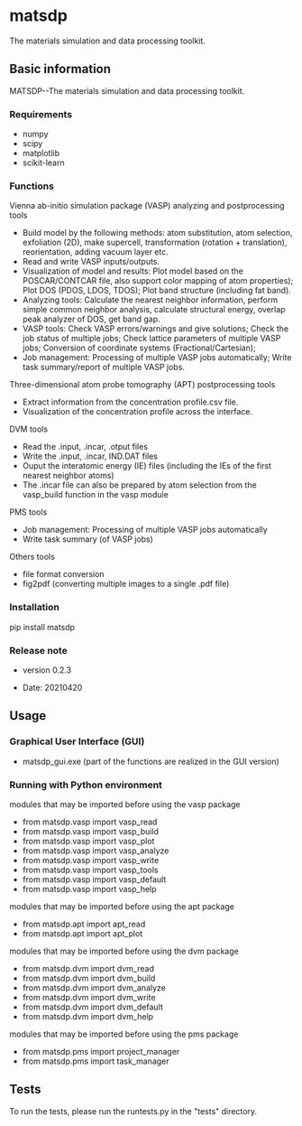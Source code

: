 
# matsdp

The materials simulation and data processing toolkit.

## Basic information

MATSDP--The materials simulation and data processing toolkit.

### Requirements

- numpy
- scipy
- matplotlib
- scikit-learn

### Functions

Vienna ab-initio simulation package (VASP) analyzing and postprocessing tools 
 
 * Build model by the following methods: atom substitution, atom selection, exfoliation (2D), make supercell, transformation (rotation + translation), reorientation, adding vacuum layer etc.
 * Read and write VASP inputs/outputs.
 * Visualization of model and results: Plot model based on the POSCAR/CONTCAR file, also support color mapping of atom properties); Plot DOS (PDOS, LDOS, TDOS); Plot band structure (including fat band).
 * Analyzing tools: Calculate the nearest neighbor information, perform simple common neighbor analysis, calculate structural energy, overlap peak analyzer of DOS, get band gap.
 * VASP tools: Check VASP errors/warnings and give solutions; Check the job status of multiple jobs; Check lattice parameters of multiple VASP jobs; Conversion of coordinate systems (Fractional/Cartesian);
 * Job management: Processing of multiple VASP jobs automatically; Write task summary/report of multiple VASP jobs.


Three-dimensional atom probe tomography (APT) postprocessing tools

 * Extract information from the concentration profile.csv file.
 * Visualization of the concentration profile across the interface.
 
DVM tools

 * Read the .input, .incar, .otput files
 * Write the .input, .incar, IND.DAT files
 * Ouput the interatomic energy (IE) files (including the IEs of the first nearest neighbor atoms)
 * The .incar file can also be prepared by atom selection from the vasp_build function in the vasp module 

PMS tools

 * Job management: Processing of multiple VASP jobs automatically
 * Write task summary (of VASP jobs)

Others tools

 * file format conversion
 * fig2pdf (converting multiple images to a single .pdf file)

### Installation

pip install matsdp

### Release note

- version 0.2.3

 * Date: 20210420

## Usage

### Graphical User Interface (GUI)

- matsdp_gui.exe (part of the functions are realized in the GUI version)

### Running with Python environment

modules that may be imported before using the vasp package

 * from matsdp.vasp import vasp_read
 * from matsdp.vasp import vasp_build
 * from matsdp.vasp import vasp_plot
 * from matsdp.vasp import vasp_analyze
 * from matsdp.vasp import vasp_write
 * from matsdp.vasp import vasp_tools
 * from matsdp.vasp import vasp_default
 * from matsdp.vasp import vasp_help
 
modules that may be imported before using the apt package

 * from matsdp.apt import apt_read
 * from matsdp.apt import apt_plot
 
modules that may be imported before using the dvm package

 * from matsdp.dvm import dvm_read
 * from matsdp.dvm import dvm_build
 * from matsdp.dvm import dvm_analyze
 * from matsdp.dvm import dvm_write
 * from matsdp.dvm import dvm_default
 * from matsdp.dvm import dvm_help
 
modules that may be imported before using the pms package

 * from matsdp.pms import project_manager
 * from matsdp.pms import task_manager

## Tests

To run the tests, please run the runtests.py in the "tests" directory.
